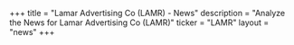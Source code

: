 +++
title = "Lamar Advertising Co (LAMR) - News"
description = "Analyze the News for Lamar Advertising Co (LAMR)"
ticker = "LAMR"
layout = "news"
+++


